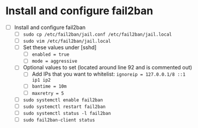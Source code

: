 # Install and configure fail2ban

- [ ] Install and configure fail2ban
  - [ ] `sudo cp /etc/fail2ban/jail.conf /etc/fail2ban/jail.local`
  - [ ] `sudo vim /etc/fail2ban/jail.local`
  - [ ] Set these values under [sshd]
    - [ ] `enabled = true`
    - [ ] `mode = aggressive`
  - [ ] Optional values to set (located around line 92 and is commented out)
    - [ ] Add IPs that you want to whitelist: `ignoreip = 127.0.0.1/8 ::1 ip1 ip2`
    - [ ] `bantime = 10m`
    - [ ] `maxretry = 5`
  - [ ] `sudo systemctl enable fail2ban`
  - [ ] `sudo systemctl restart fail2ban`
  - [ ] `sudo systemctl status -l fail2ban`
  - [ ] `sudo fail2ban-client status`
